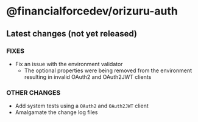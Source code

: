 # @financialforcedev/orizuru-auth

## Latest changes (not yet released)

### FIXES

- Fix an issue with the environment validator
  - The optional properties were being removed from the environment resulting in invalid OAuth2 and OAuth2JWT clients

### OTHER CHANGES

- Add system tests using a `OAuth2` and `OAuth2JWT` client
- Amalgamate the change log files
